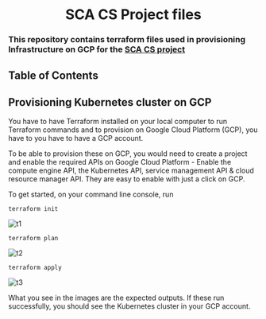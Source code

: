 <h1 align="center">SCA CS Project files</h1>
<h3>This repository contains terraform files used in provisioning Infrastructure on GCP for the <a href="https://github.com/Goodiec/SCA-CS-project">SCA CS project</a></h3>

<!-- TABLE OF CONTENTS -->

## Table of Contents

## Provisioning Kubernetes cluster on GCP
You have to have Terraform installed on your local computer to run Terraform commands and to provision on Google Cloud Platform (GCP), you have to you have to have a GCP account. 

To be able to provision these on GCP, you would need to create a project and enable the required APIs on Google Cloud Platform - Enable the compute engine API, the Kubernetes API, service management API & cloud resource manager API. They are easy to enable with just a click on GCP.

To get started, on your command line console, run 
```
terraform init
```
![t1](https://user-images.githubusercontent.com/15726413/115900702-292fae00-a458-11eb-8eef-5eea3b76edb6.PNG)

```
terraform plan
```
![t2](https://user-images.githubusercontent.com/15726413/115900701-292fae00-a458-11eb-81fa-0be667b98f79.PNG)

```
terraform apply
```
![t3](https://user-images.githubusercontent.com/15726413/115900694-2765ea80-a458-11eb-80c8-b851e36a7bc6.PNG)

What you see in the images are the expected outputs. If these run successfully, you should see the Kubernetes cluster in your GCP account.

